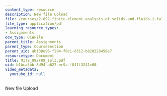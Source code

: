 ```yaml
---
content_type: resource
description: New file Upload
file: /courses/2-092-finite-element-analysis-of-solids-and-fluids-i-fall-2009/b1bca3bb8d94a627ec9af841f3241e00_MIT2_092F09_sol3.pdf
file_type: application/pdf
learning_resource_types:
- Assignments
ocw_type: OCWFile
parent_title: Assignments
parent_type: CourseSection
parent_uid: ab138e96-f294-f0c1-d312-b820228458e7
resourcetype: Document
title: MIT2_092F09_sol3.pdf
uid: b1bca3bb-8d94-a627-ec9a-f841f3241e00
video_metadata:
  youtube_id: null
---
```

New file Upload

